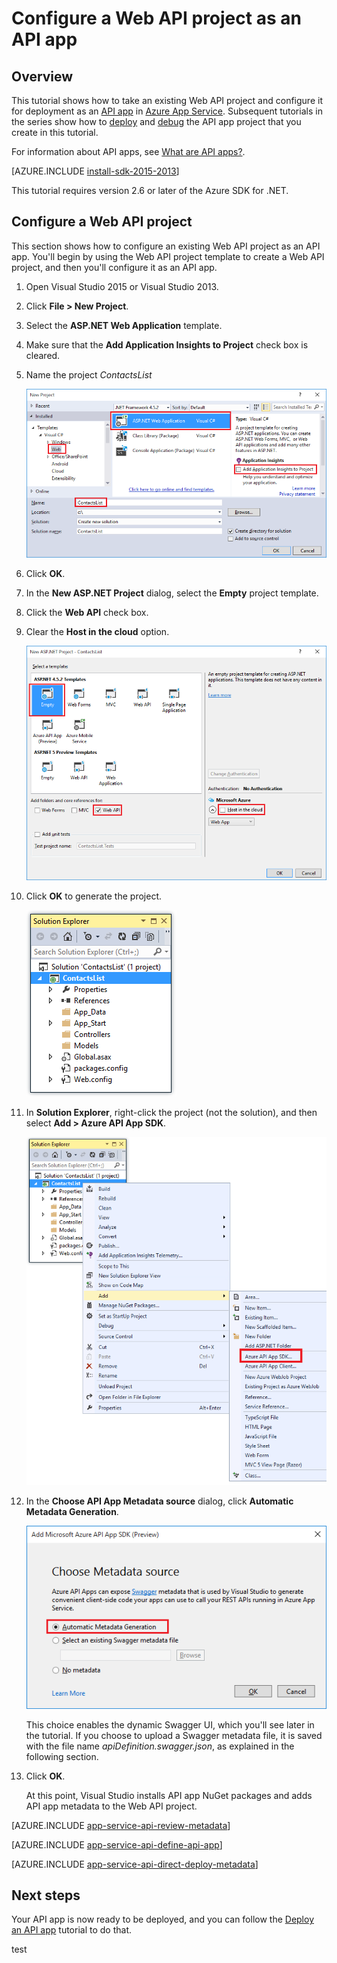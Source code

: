 <properties 
	pageTitle="Configure a Web API project as an API app" 
	description="Learn how to configure a Web API project as an API app, using Visual Studio 2013 " 
	services="app-service\api" 
	documentationCenter=".net" 
	authors="bradygaster" 
	manager="wpickett" 
	editor="jimbe"/>

<tags 
	ms.service="app-service-api" 
	ms.workload="web" 
	ms.tgt_pltfrm="dotnet" 
	ms.devlang="na" 
	ms.topic="article" 
	ms.date="08/14/2015" 
	ms.author="tdykstra"/>

# Configure a Web API project as an API app

## Overview

This tutorial shows how to take an existing Web API project and configure it for deployment as an [API app](app-service-api-apps-why-best-platform.md) in [Azure App Service](../app-service/app-service-value-prop-what-is.md). Subsequent tutorials in the series show how to [deploy](app-service-dotnet-deploy-api-app.md) and [debug](../app-service-dotnet-remotely-debug-api-app.md) the API app project that you create in this tutorial.

For information about API apps, see [What are API apps?](app-service-api-apps-why-best-platform.md).

[AZURE.INCLUDE [install-sdk-2015-2013](../../includes/install-sdk-2015-2013.md)]

This tutorial requires version 2.6 or later of the Azure SDK for .NET.

## Configure a Web API project 

This section shows how to configure an existing Web API project as an API app. You'll begin by using the Web API project template to create a Web API project, and then you'll configure it as an API app.

1. Open Visual Studio 2015 or Visual Studio 2013.

2. Click **File > New Project**. 

3. Select the **ASP.NET Web Application** template.

4. Make sure that the **Add Application Insights to Project** check box is cleared. 

4. Name the project *ContactsList*

	![](./media/app-service-dotnet-create-api-app-visual-studio/01-filenew-v3.png)

5. Click **OK**.

6. In the **New ASP.NET Project** dialog, select the **Empty** project template.

7. Click the **Web API** check box.

8. Clear the **Host in the cloud** option.

	![](./media/app-service-dotnet-create-api-app-visual-studio/webapinewproj.png)

9. Click **OK** to generate the project.

	![](./media/app-service-dotnet-create-api-app-visual-studio/sewebapi.png)

10. In **Solution Explorer**, right-click the project (not the solution), and then select **Add > Azure API App SDK**.

	![](./media/app-service-dotnet-create-api-app-visual-studio/addapiappsdk.png)

11. In the **Choose API App Metadata source** dialog, click **Automatic Metadata Generation**. 

	![](./media/app-service-dotnet-create-api-app-visual-studio/chooseswagger.png)

	This choice enables the dynamic Swagger UI, which you'll see later in the tutorial. If you choose to upload a Swagger metadata file, it is saved with the file name *apiDefinition.swagger.json*, as explained in the following section. 

12. Click **OK**. 
 
	At this point, Visual Studio installs API app NuGet packages and adds API app metadata to the Web API project.  

[AZURE.INCLUDE [app-service-api-review-metadata](../../includes/app-service-api-review-metadata.md)]

[AZURE.INCLUDE [app-service-api-define-api-app](../../includes/app-service-api-define-api-app.md)]

[AZURE.INCLUDE [app-service-api-direct-deploy-metadata](../../includes/app-service-api-direct-deploy-metadata.md)]

## Next steps

Your API app is now ready to be deployed, and you can follow the [Deploy an API app](app-service-dotnet-deploy-api-app.md) tutorial to do that.
 
test
